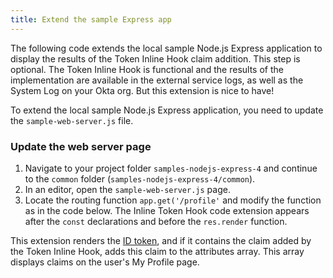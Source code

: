 ```yaml
---
title: Extend the sample Express app
---
```


The following code extends the local sample Node.js Express application to display the results of the Token Inline Hook claim addition. This step is optional. The Token Inline Hook is functional and the results of the implementation are available in the external service logs, as well as the System Log on your Okta org. But this extension is nice to have!

To extend the local sample Node.js Express application, you need to update the `sample-web-server.js` file.

### Update the web server page

1. Navigate to your project folder `samples-nodejs-express-4` and continue to the `common` folder (`samples-nodejs-express-4/common`).
2. In an editor, open the `sample-web-server.js` page.
3. Locate the routing function `app.get('/profile'` and modify the function as in the code below. The Inline Token Hook code extension appears after the `const` declarations and before the `res.render` function.

This extension renders the [ID token](/docs/reference/api/oidc/#id-token), and if it contains the claim added by the Token Inline Hook, adds this claim to the attributes array. This array displays claims on the user's My Profile page.

<StackSelector snippet="extend-application"/>

<NextSectionLink/>
